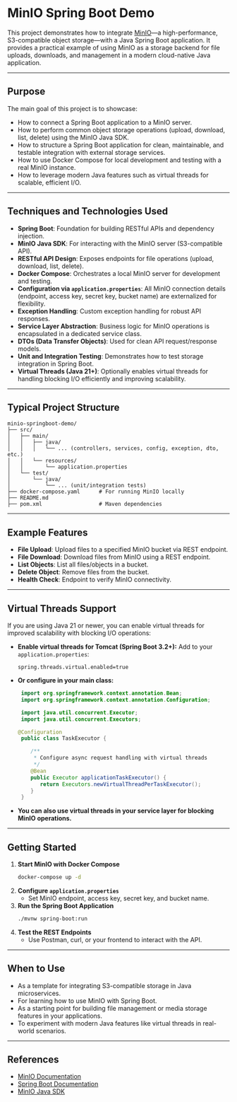# MinIO Spring Boot Demo

This project demonstrates how to integrate [MinIO](https://min.io/)—a high-performance, S3-compatible object storage—with a Java Spring Boot application. It provides a practical example of using MinIO as a storage backend for file uploads, downloads, and management in a modern cloud-native Java application.

---

## Purpose

The main goal of this project is to showcase:

- How to connect a Spring Boot application to a MinIO server.
- How to perform common object storage operations (upload, download, list, delete) using the MinIO Java SDK.
- How to structure a Spring Boot application for clean, maintainable, and testable integration with external storage services.
- How to use Docker Compose for local development and testing with a real MinIO instance.
- How to leverage modern Java features such as virtual threads for scalable, efficient I/O.

---

## Techniques and Technologies Used

- **Spring Boot**: Foundation for building RESTful APIs and dependency injection.
- **MinIO Java SDK**: For interacting with the MinIO server (S3-compatible API).
- **RESTful API Design**: Exposes endpoints for file operations (upload, download, list, delete).
- **Docker Compose**: Orchestrates a local MinIO server for development and testing.
- **Configuration via `application.properties`**: All MinIO connection details (endpoint, access key, secret key, bucket name) are externalized for flexibility.
- **Exception Handling**: Custom exception handling for robust API responses.
- **Service Layer Abstraction**: Business logic for MinIO operations is encapsulated in a dedicated service class.
- **DTOs (Data Transfer Objects)**: Used for clean API request/response models.
- **Unit and Integration Testing**: Demonstrates how to test storage integration in Spring Boot.
- **Virtual Threads (Java 21+)**: Optionally enables virtual threads for handling blocking I/O efficiently and improving scalability.

---

## Typical Project Structure

```
minio-springboot-demo/
├── src/
│   ├── main/
│   │   ├── java/
│   │   │   └── ... (controllers, services, config, exception, dto, etc.)
│   │   └── resources/
│   │       └── application.properties
│   └── test/
│       └── java/
│           └── ... (unit/integration tests)
├── docker-compose.yaml      # For running MinIO locally
├── README.md
├── pom.xml                  # Maven dependencies
```

---

## Example Features

- **File Upload**: Upload files to a specified MinIO bucket via REST endpoint.
- **File Download**: Download files from MinIO using a REST endpoint.
- **List Objects**: List all files/objects in a bucket.
- **Delete Object**: Remove files from the bucket.
- **Health Check**: Endpoint to verify MinIO connectivity.

---

## Virtual Threads Support

If you are using Java 21 or newer, you can enable virtual threads for improved scalability with blocking I/O operations:

- **Enable virtual threads for Tomcat (Spring Boot 3.2+):**
  Add to your `application.properties`:
  ```
  spring.threads.virtual.enabled=true
  ```
- **Or configure in your main class:**

  ```java
   import org.springframework.context.annotation.Bean;
   import org.springframework.context.annotation.Configuration;

   import java.util.concurrent.Executor;
   import java.util.concurrent.Executors;

  @Configuration
   public class TaskExecutor {

      /**
       * Configure async request handling with virtual threads
       */
      @Bean
      public Executor applicationTaskExecutor() {
         return Executors.newVirtualThreadPerTaskExecutor();
      }
   }
  ```

- **You can also use virtual threads in your service layer for blocking MinIO operations.**

---

## Getting Started

1. **Start MinIO with Docker Compose**
   ```sh
   docker-compose up -d
   ```
2. **Configure `application.properties`**
   - Set MinIO endpoint, access key, secret key, and bucket name.
3. **Run the Spring Boot Application**
   ```sh
   ./mvnw spring-boot:run
   ```
4. **Test the REST Endpoints**
   - Use Postman, curl, or your frontend to interact with the API.

---

## When to Use

- As a template for integrating S3-compatible storage in Java microservices.
- For learning how to use MinIO with Spring Boot.
- As a starting point for building file management or media storage features in your applications.
- To experiment with modern Java features like virtual threads in real-world scenarios.

---

## References

- [MinIO Documentation](https://docs.min.io/)
- [Spring Boot Documentation](https://spring.io/projects/spring-boot)
- [MinIO Java SDK](https://min.io/docs/minio/linux/developers/java/minio-java.html)
